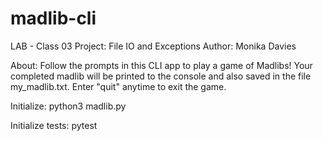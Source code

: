 # madlib-cli

LAB - Class 03
Project: File IO and Exceptions
Author: Monika Davies

About:
Follow the prompts in this CLI app to play a game of Madlibs!
Your completed madlib will be printed to the console and also
saved in the file my_madlib.txt. Enter "quit" anytime to exit 
the game.

Initialize:
python3 madlib.py

Initialize tests:
pytest